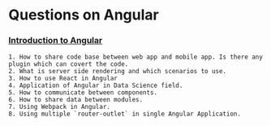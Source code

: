 # Questions on Angular

### [Introduction to Angular](https://www.meetup.com/Pune-Developers-Community/events/269765046/)

    1. How to share code base between web app and mobile app. Is there any plugin which can covert the code.
    2. What is server side rendering and which scenarios to use.
    3. How to use React in Angular
    4. Application of Angular in Data Science field.
    5. How to communicate between components.
    6. How to share data between modules.
    7. Using Webpack in Angular.
    8. Using multiple `router-outlet` in single Angular Application.
